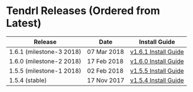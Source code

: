 # Tendrl Releases (Ordered from Latest)

| Release | Date | Install Guide |
|---|---|---|
|1.6.1 (milestone-3 2018) |07 Mar 2018|[v1.6.1 Install Guide](https://github.com/Tendrl/documentation/wiki/Tendrl-release-v1.6.1-(install-guide))|
|1.6.0 (milestone-2 2018) |17 Feb 2018|[v1.6.0 Install Guide](https://github.com/Tendrl/documentation/wiki/Tendrl-release-v1.6.0-(install-guide))|
|1.5.5 (milestone-1 2018) |02 Feb 2018|[v1.5.5 Install Guide](https://github.com/Tendrl/documentation/wiki/Tendrl-release-v1.5.5-(install-guide))|
|1.5.4 (stable) |17 Nov 2017|[v1.5.4 Install Guide](https://github.com/Tendrl/documentation/wiki/Tendrl-release-v1.5.4-(install-guide))|
